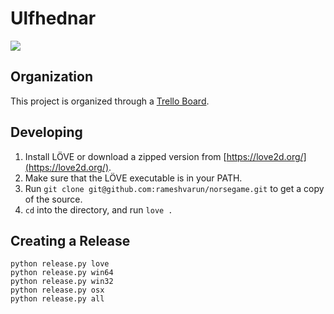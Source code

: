 # Ulfhednar

![](./highlights.gif)

## Organization
This project is organized through a [Trello Board](https://trello.com/b/ZeypluNG/norse-game).

## Developing
1. Install LÖVE or download a zipped version from [https://love2d.org/](https://love2d.org/).
2. Make sure that the LÖVE executable is in your PATH.
3. Run `git clone git@github.com:rameshvarun/norsegame.git` to get a copy of the source.
4. `cd` into the directory, and run `love .`

## Creating a Release

```
python release.py love
python release.py win64
python release.py win32
python release.py osx
python release.py all
```
